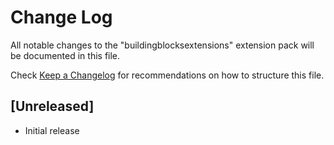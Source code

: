 # Change Log

All notable changes to the "buildingblocksextensions" extension pack will be documented in this file.

Check [Keep a Changelog](http://keepachangelog.com/) for recommendations on how to structure this file.

## [Unreleased]

- Initial release
